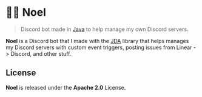# 🐾✨ Noel
> Discord bot made in [Java](https://java.com) to help manage my own Discord servers.

**Noel** is a Discord bot that I made with the [JDA](https://github.com/DV8FromTheWorld/JDA) library that helps manages my
Discord servers with custom event triggers, posting issues from Linear -> Discord, and other stuff.

## License
**Noel** is released under the **Apache 2.0** License.
